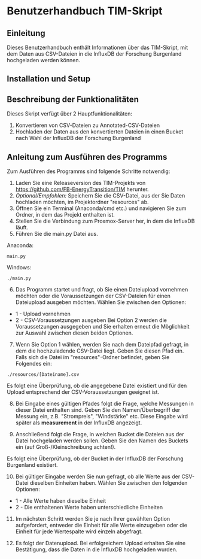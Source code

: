 # Benutzerhandbuch TIM-Skript

## Einleitung

Dieses Benutzerhandbuch enthält Informationen über das TIM-Skript, mit dem
Daten aus CSV-Dateien in die InfluxDB der Forschung Burgenland hochgeladen werden
können. 

## Installation und Setup

## Beschreibung der Funktionalitäten
Dieses Skript verfügt über 2 Hauptfunktionalitäten:
1. Konvertieren von CSV-Dateien zu Annotated-CSV-Dateien
2. Hochladen der Daten aus den konvertierten Dateien in einen Bucket nach Wahl der InfluxDB der Forschung Burgenland

## Anleitung zum Ausführen des Programms

Zum Ausführen des Programms sind folgende Schritte notwendig:

1. Laden Sie eine Releaseversion des TIM-Projekts von https://github.com/FB-EnergyTransition/TIM herunter.
2. _Optional/Empfohlen:_ Speichern Sie die CSV-Datei, aus der Sie Daten hochladen möchten, im Projektordner "resources" ab.
3. Öffnen Sie ein Terminal (Anaconda/cmd etc.) und navigieren Sie zum Ordner, in dem das Projekt enthalten ist.
4. Stellen Sie die Verbindung zum Proxmox-Server her, in dem die InfluxDB läuft.
5. Führen Sie die main.py Datei aus.

Anaconda:
```
main.py
```
Windows:
```
./main.py
```

6. Das Programm startet und fragt, ob Sie einen Dateiupload vornehmen möchten oder die Voraussetzungen
der CSV-Dateien für einen Dateiupload ausgeben möchten.
Wählen Sie zwischen den Optionen:
- 1 - Upload vornehmen
- 2 - CSV-Voraussetzungen ausgeben
Bei Option 2 werden die Voraussetzungen ausgegeben und Sie erhalten erneut die Möglichkeit zur Auswahl
zwischen diesen beiden Optionen.

7. Wenn Sie Option 1 wählen, werden Sie nach dem Dateipfad gefragt, in dem die hochzuladende CSV-Datei liegt.
Geben Sie diesen Pfad ein.
Falls sich die Datei im "resources"-Ordner befindet, geben Sie Folgendes ein:
```
./resources/[Dateiname].csv
```
Es folgt eine Überprüfung, ob die angegebene Datei existiert und für den Upload 
entsprechend der CSV-Voraussetzungen geeignet ist.

8. Bei Eingabe eines gültigen Pfades folgt die Frage, welche Messungen in dieser Datei
enthalten sind.
Geben Sie den Namen/Überbegriff der Messung ein, z.B. "Strompreis", "Windstärke" etc.
Diese Eingabe wird später als **measurement** in der InfluxDB angezeigt.

9. Anschließend folgt die Frage, in welchen Bucket die Dateien aus der Datei hochgeladen
werden sollen.
Geben Sie den Namen des Buckets ein (auf Groß-/Kleinschreibung achten!).

Es folgt eine Überprüfung, ob der Bucket in der InfluxDB der Forschung Burgenland existiert.

10. Bei gültiger Eingabe werden Sie nun gefragt, ob alle Werte aus der CSV-Datei dieselben Einheiten haben.
Wählen Sie zwischen den folgenden Optionen:
- 1 - Alle Werte haben dieselbe Einheit
- 2 - Die enthaltenen Werte haben unterschiedliche Einheiten

11. Im nächsten Schritt werden Sie je nach Ihrer gewählten Option aufgefordert,
entweder die Einheit für alle Werte einzugeben oder die Einheit für jede Wertespalte
wird einzeln abgefragt.

12. Es folgt der Datenupload. Bei erfolgreichem Upload erhalten Sie eine Bestätigung,
dass die Daten in die InfluxDB hochgeladen wurden.
